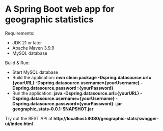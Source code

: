 <h1>A Spring Boot web app for geographic statistics</h1>
<p>
  Requirements:
  <ul>
    <li>JDK 21 or later</li>
    <li>Apache Maven 3.9.9</li>
    <li>MySQL database</li>
  </ul>
</p>
<p>
  Build & Run:
  <ul>
    <li>
      Start MySQL database
    </li>
    <li>
      Build the application: <strong>mvn clean package -Dspring.datasource.url={yourURL} -Dspring.datasource.username={yourUsername} -Dspring.datasource.password={yourPassword}</strong>
    </li>
    <li>
      Run the application: <strong>java -Dspring.datasource.url={yourURL} -Dspring.datasource.username={yourUsername} -Dspring.datasource.password={yourPassword} -jar geographic_stats-0.0.1-SNAPSHOT.jar</strong>
    </li>
  </ul>
</p>
<p>
  Try out the REST API at <strong>http://localhost:8080/geographic-stats/swagger-ui/index.html</strong>
</p>
